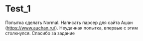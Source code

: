# Test_1
Попытка сделать Normal. Написать парсер для сайта Ашан (https://www.auchan.ru/). Неудачная попытка, впервые с этим столкнулся. Спасибо за задание
